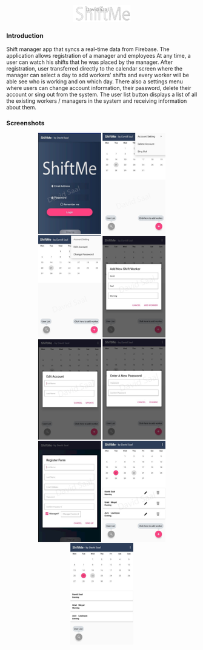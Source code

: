 <p align="center">
<img src="Images/logo.png" alt="logo" width="30%"/>
</p>

### Introduction
Shift manager app that syncs a real-time data from Firebase.
The application allows registration of a manager and employees
At any time, a user can watch his shifts that he was placed by the manager.
After registration, user transferred directly to the calendar screen where the
manager can select a day to add workers' shifts and every worker will be able
see who is working and on which day.
There also a settings menu where users can change account information,
their password, delete their account or sing out from the system.
The user list button displays a list of all the existing workers / managers in the
system and receiving information about them.


### Screenshots
<p align="center">
<img src="Images/1.jpg" alt="Home Screen" width="33%"/>
<img src="Images/3.jpg" alt="Menu" width="33%"/>
<img src="Images/4.jpg" alt="Account Setting" width="33%"/>
<img src="Images/7.jpg" alt="Add New Shift" width="33%"/>
<img src="Images/5.jpg" alt="Edit Account" width="33%"/>
<img src="Images/6.jpg" alt="Change Password" width="33%"/>
<img src="Images/2.jpg" alt="Registration Screen" width="33%"/>
<img src="Images/8.jpg" alt="Shifts List" width="33%"/>
<img src="Images/9.jpg" alt="Employee Screen (Add Button Disabled)" width="33%"/>
</p>
